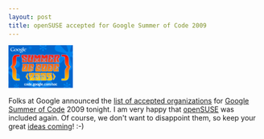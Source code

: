 ```yaml
---
layout: post
title: openSUSE accepted for Google Summer of Code 2009
---
```


![2009socwithlogo](/assets/2009socwithlogo.png)

Folks at Google announced the [list of accepted organizations](http://socghop.appspot.com/program/accepted_orgs/google/gsoc2009) for [Google Summer of Code](http://code.google.com/soc/) 2009 tonight. I am very happy that [openSUSE](http://en.opensuse.org/) was included again. Of course, we don't want to disappoint them, so keep your great [ideas coming](http://en.opensuse.org/Summer_of_Code_2009#Ideas)! :-)

